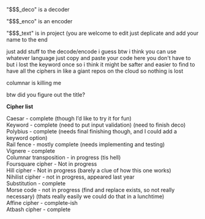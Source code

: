 "$$$_deco" is a decoder

"$$$_enco" is an encoder

"$$$_text" is in project (you are welcome to edit just deplicate and add your name to the end

just add stuff to the decode/encode i guess btw i think you can use whatever language just copy and paste your code here you don't have to but i lost the keyword once so i think it might be safter and easier to find to have all the ciphers in like a giant repos on the cloud so nothing is lost

columnar is killing me

btw did you figure out the title?

<strong>Cipher list</strong>

Caesar - complete (though I’d like to try it for fun)<br>
Keyword - complete (need to put input validation) (need to finish deco)<br>
Polybius - complete (needs final finishing though, and I could add a keyword option)<br>
Rail fence - mostly complete (needs implementing and testing)<br>
Vignere - complete<br>
Columnar transposition - in progress (tis hell)<br>
Foursquare cipher - Not in progress<br>
Hill cipher - Not in progress (barely a clue of how this one works)<br>
Nihilist cipher - not in progress, appeared last year <br>
Substitution - complete <br>
Morse code - not in progress (find and replace exists, so not really necessary) (thats really easily we could do that in a lunchtime)<br>
Affine cipher - complete-ish <br>
Atbash cipher - complete <br>

